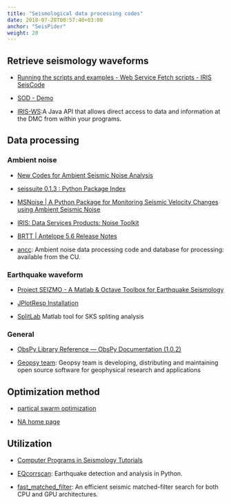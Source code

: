 ```yaml
---
title: "Seismological data processing codes"
date: 2018-07-28T00:57:40+03:00
anchor: "SeisPider"
weight: 20
---
```


## Retrieve seismology waveforms

- [Running the scripts and examples - Web Service Fetch scripts - IRIS SeisCode](https://seiscode.iris.washington.edu/projects/ws-fetch-scripts/wiki/Running_the_scripts_and_examples)

- [SOD - Demo](http://www.seis.sc.edu/sod/documentation/demo.html)

- [IRIS-WS](http://ds.iris.edu/ds/nodes/dmc/software/downloads/IRIS-WS/):A Java API that allows direct access to data and information at the DMC from within your programs.

## Data processing

### Ambient noise

- [New Codes for Ambient Seismic Noise Analysis](https://www.researchgate.net/publication/252688054_New_Codes_for_Ambient_Seismic_Noise_Analysis)

- [seissuite 0.1.3 : Python Package Index](https://pypi.python.org/pypi/seissuite)

- [MSNoise | A Python Package for Monitoring Seismic Velocity Changes using Ambient Seismic Noise](http://www.msnoise.org/)

- [IRIS: Data Services Products: Noise Toolkit](https://ds.iris.edu/ds/products/noise-toolkit/)

- [BRTT | Antelope 5.6 Release Notes](http://www.brtt.com/release/5.6/release_notes.html)

- [ancc](http://ciei.colorado.edu/Products/): Ambient noise data processing code and database for processing: available from the CU.

### Earthquake waveform

- [Project SEIZMO - A Matlab & Octave Toolbox for Earthquake Seismology](http://epsc.wustl.edu/~ggeuler/codes/m/seizmo/)

- [JPlotResp Installation](http://love.isti.com/JPlotResp/)

- [SplitLab](http://splitting.gm.univ-montp2.fr/) Matlab tool for SKS spliting analysis

### General

- [ObsPy Library Reference — ObsPy Documentation (1.0.2)](https://docs.obspy.org/packages/index.html)

- [Geopsy team](http://www.geopsy.org/index.html): Geopsy team is developing, distributing and maintaining open source software for geophysical research and applications

## Optimization method

- [partical swarm optimization](http://clerc.maurice.free.fr/pso/)

- [NA home page](http://rses.anu.edu.au/~malcolm/na/na.html)


## Utilization

- [Computer Programs in Seismology Tutorials](http://www.eas.slu.edu/eqc/eqc_cps/TUTORIAL/)

- [EQcorrscan](https://github.com/eqcorrscan/EQcorrscan): Earthquake detection and analysis in Python.

- [fast_matched_filter](https://github.com/beridel/fast_matched_filter): An efficient seismic matched-filter search for both CPU and GPU architectures.
